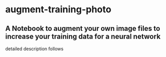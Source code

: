 # augment-training-photo
## A Notebook to augment your own image files to increase your training data for a neural network
detailed description follows

